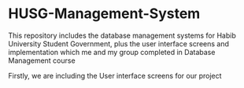 # HUSG-Management-System
This repository includes the database management systems for Habib University Student Government, plus the user interface screens and implementation which me and my group completed in Database Management course 

Firstly, we are including the User interface screens for our project
